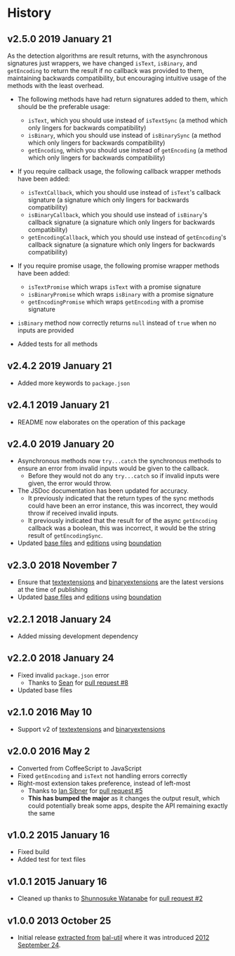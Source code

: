 # History

## v2.5.0 2019 January 21

As the detection algorithms are result returns, with the asynchronous signatures just wrappers, we have changed `isText`, `isBinary`, and `getEncoding` to return the result if no callback was provided to them, maintaining backwards compatibility, but encouraging intuitive usage of the methods with the least overhead.

-   The following methods have had return signatures added to them, which should be the preferable usage:

    -   `isText`, which you should use instead of `isTextSync` (a method which only lingers for backwards compatibility)
    -   `isBinary`, which you should use instead of `isBinarySync` (a method which only lingers for backwards compatibility)
    -   `getEncoding`, which you should use instead of `getEncoding` (a method which only lingers for backwards compatibility)

-   If you require callback usage, the following callback wrapper methods have been added:

    -   `isTextCallback`, which you should use instead of `isText`'s callback signature (a signature which only lingers for backwards compatibility)
    -   `isBinaryCallback`, which you should use instead of `isBinary`'s callback signature (a signature which only lingers for backwards compatibility)
    -   `getEncodingCallback`, which you should use instead of `getEncoding`'s callback signature (a signature which only lingers for backwards compatibility)

-   If you require promise usage, the following promise wrapper methods have been added:

    -   `isTextPromise` which wraps `isText` with a promise signature
    -   `isBinaryPromise` which wraps `isBinary` with a promise signature
    -   `getEncodingPromise` which wraps `getEncoding` with a promise signature

-   `isBinary` method now correctly returns `null` instead of `true` when no inputs are provided

-   Added tests for all methods

## v2.4.2 2019 January 21

-   Added more keywords to `package.json`

## v2.4.1 2019 January 21

-   README now elaborates on the operation of this package

## v2.4.0 2019 January 20

-   Asynchronous methods now `try...catch` the synchronous methods to ensure an error from invalid inputs would be given to the callback.
    -   Before they would not do any `try...catch` so if invalid inputs were given, the error would throw.
-   The JSDoc documentation has been updated for accuracy.
    -   It previously indicated that the return types of the sync methods could have been an error instance, this was incorrect, they would throw if received invalid inputs.
    -   It previously indicated that the result for of the async `getEncoding` callback was a boolean, this was incorrect, it would be the string result of `getEncodingSync`.
-   Updated [base files](https://github.com/bevry/base) and [editions](https://editions.bevry.me) using [boundation](https://github.com/bevry/boundation)

## v2.3.0 2018 November 7

-   Ensure that [textextensions](https://github.com/bevry/textextensions) and [binaryextensions](https://github.com/bevry/binaryextensions) are the latest versions at the time of publishing
-   Updated [base files](https://github.com/bevry/base) and [editions](https://github.com/bevry/editions) using [boundation](https://github.com/bevry/boundation)

## v2.2.1 2018 January 24

-   Added missing development dependency

## v2.2.0 2018 January 24

-   Fixed invalid `package.json` error
    -   Thanks to [Sean](https://github.com/AlbinoDrought) for [pull request #8](https://github.com/bevry/istextorbinary/pull/8)
-   Updated base files

## v2.1.0 2016 May 10

-   Support v2 of [textextensions](https://github.com/bevry/textextensions) and [binaryextensions](https://github.com/bevry/binaryextensions)

## v2.0.0 2016 May 2

-   Converted from CoffeeScript to JavaScript
-   Fixed `getEncoding` and `isText` not handling errors correctly
-   Right-most extension takes preference, instead of left-most
    -   Thanks to [Ian Sibner](https://github.com/sibnerian) for [pull request #5](https://github.com/bevry/istextorbinary/pull/5)
    -   **This has bumped the major** as it changes the output result, which could potentially break some apps, despite the API remaining exactly the same

## v1.0.2 2015 January 16

-   Fixed build
-   Added test for text files

## v1.0.1 2015 January 16

-   Cleaned up thanks to [Shunnosuke Watanabe](https://github.com/shinnn) for [pull request #2](https://github.com/bevry/istextorbinary/pull/2)

## v1.0.0 2013 October 25

-   Initial release [extracted from](https://github.com/balupton/bal-util/blob/6501d51bc0244fce3781fc0150136f7493099237/src/lib/paths.coffee#L100-L201) [bal-util](https://npmjs.com/package/bal-util) where it was introduced [2012 September 24](https://github.com/balupton/bal-util/blob/master/HISTORY.md#v1137-2012-september-24).
